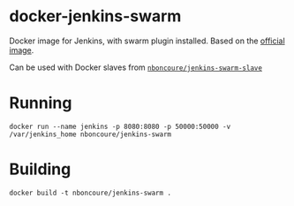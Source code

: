 docker-jenkins-swarm
====================

Docker image for Jenkins, with swarm plugin installed.
Based on the [official image](https://registry.hub.docker.com/_/jenkins/).

Can be used with Docker slaves from [`nboncoure/jenkins-swarm-slave`](https://registry.hub.docker.com/u/nboncoure/jenkins-swarm-slave/)

# Running

    docker run --name jenkins -p 8080:8080 -p 50000:50000 -v /var/jenkins_home nboncoure/jenkins-swarm

# Building

    docker build -t nboncoure/jenkins-swarm .
